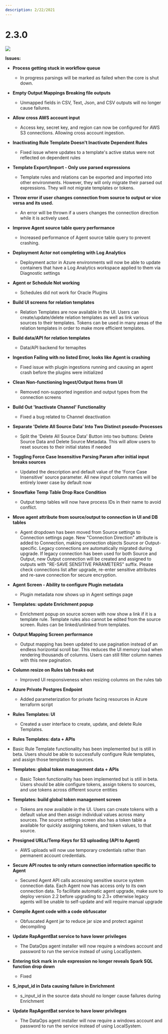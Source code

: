 ```yaml
---
description: 2/22/2021
---
```


# 2.3.0

![](https://arn-resources.upraise.io/841a435c-88f0-35f3-a8dc-65da0b4cb26d/10000/1031/images/arn_file_2021-01-12-19-36-09-528.png)

**Issues:**

* **Process getting stuck in workflow queue**

  * In progress parsings will be marked as failed when the core is shut down.

* **Empty Output Mappings Breaking file outputs**

  * Unmapped fields in CSV, Text, Json, and CSV outputs will no longer cause failures.

* **Allow cross AWS account input**

  * Access key, secret key, and region can now be configured for AWS S3 connections. Allowing cross account ingestion.

* **Inactivating Rule Template Doesn't Inactivate Dependent Rules**

  * Fixed issue where updates to a template's active status were not reflected on dependent rules

* **Template Export/Import - Only use parsed expressions**

  * Template rules and relations can be exported and imported into other environments. However, they will only migrate their parsed out expressions. They will not migrate templates or tokens.

* **Throw error if user changes connection from source to output or vice versa and its used.**

  * An error will be thrown if a users changes the connection direction while it is actively used.

* **Improve Agent source table query performance**

  * Increased performance of Agent source table query to prevent crashing.

* **Deployment Actor not completing with Log Analytics**

  * Deployment actor in Azure environments will now be able to update containers that have a Log Analytics workspace applied to them via Diagnostic settings

* **Agent or Schedule Not working**

  * Schedules did not work for Oracle Plugins

* **Build UI screens for relation templates**

  * Relation Templates are now available in the UI. Users can create/update/delete relation templates as well as link various sources to their templates. Tokens can be used in many areas of the relation templates in order to make more efficient templates.

* **Build data/API for relation templates**

  * Data/API backend for temapltes

* **Ingestion Failing with no listed Error, looks like Agent is crashing**

  * Fixed issue with plugin ingestions running and causing an agent crash before the plugins were initialized

* **Clean Non-functioning Ingest/Output Items from UI**

  * Removed non-supported ingestion and output types from the connection screens

* **Build Out 'Inactivate Channel' Functionality**

  * Fixed a bug related to Channel deactivation

* **Separate 'Delete All Source Data' Into Two Distinct pseudo-Processes**

  * Split the 'Delete All Source Data' Button into two buttons: Delete Source Data and Delete Source Metadata. This will allow users to reset sources to their initial states if needed

* **Toggling Force Case Insensitive Parsing Param after initial input breaks sources**

  * Updated the description and default value of the 'Force Case Insensitive' source parameter. All new input column names will be entirely lower case by default now

* **Snowflake Temp Table Drop Race Condition**

  * Output temp tables will now have process IDs in their name to avoid conflict.

* **Move agent attribute from source/output to connection in UI and DB tables**

  * Agent dropdown has been moved from Source settings to Connection settings page. New "Connection Direction" attribute is added to Connection, making connection objects Source or Output-specific. Legacy connections are automatically migrated during upgrade. If legacy connection has been used for both Source and Output, new Output connection will be created and assigned to outputs with "RE-SAVE SENSITIVE PARAMETERS" suffix. Please check connections list after upgrade, re-enter sensitive attributes and re-save connection for secure encryption.

* **Agent Screen - Ability to configure Plugin metadata**

  * Plugin metadata now shows up in Agent settings page

* **Templates: update Enrichment popup**

  * Enrichment popup on source screen with now show a link if it is a template rule. Template rules also cannot be edited from the source screen. Rules can be linked/unlinked from templates.

* **Output Mapping Screen performance**

  * Output mapping has been updated to use pagination instead of an endless horizontal scroll bar. This reduces the UI memory load when rendering thousands of columns. Users can still filter column names with this new pagination.

* **Column resize on Rules tab freaks out**

  * Improved UI responsiveness when resizing columns on the rules tab

* **Azure Private Postgres Endpoint**

  * Added parameterization for private facing resources in Azure terraform script

* **Rules Templates: UI**

  * Created a user interface to create, update, and delete Rule Templates.

*  **Rules Templates: data + APIs**

  * Basic Rule Template functionality has been implemented but is still in beta. Users should be able to successfully configure Rule templates, and assign those templates to sources.

* **Templates: global token management data + APIs**

  * Basic Token functionality has been implemented but is still in beta. Users should be able configure tokens, assign tokens to sources, and use tokens across different source entities

* **Templates: build global token management screen**

  * Tokens are now available in the UI. Users can create tokens with a default value and then assign individual values across many sources. The source settings screen also has a token table a available for quickly assigning tokens, and token values, to that source.

* **Presigned URLs/Temp Keys for S3 uploading \(API to Agent\)**

  * AWS uploads will now use temporary credentials rather than permanent account credentials.

* **Secure API routes to only return connection information specific to Agent**

  * Secured Agent API calls accessing sensitive source system connection data. Each Agent now has access only to its own connection data. To facilitate automatic agent upgrade, make sure to deploy version 2.2 before upgrading to 2.3+ otherwise legacy agents will be unable to self-update and will require manual upgrade

* **Compile Agent code with a code obfuscator**

  * Obfuscated Agent jar to reduce jar size and protect against decompiling

* **Update RapAgentBat service to have lower privileges**

  * The DataOps agent installer will now require a windows account and password to run the service instead of using LocalSystem.

* **Entering tick mark in rule expression no longer reveals Spark SQL function drop down**

  * Fixed

* **S\_input\_id in Data causing failure in Enrichment**

  * s\_input\_id in the source data should no longer cause failures during Enrichment

* **Update RapAgentBat service to have lower privileges**
  * The DataOps agent installer will now require a windows account and password to run the service instead of using LocalSystem.

